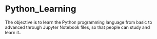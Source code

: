 # Python_Learning
The objective is to learn the Python programming language from basic to advanced through Jupyter Notebook files, so that people can study and learn it..
